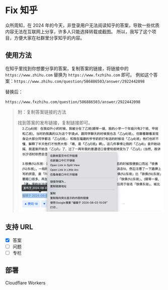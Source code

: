 # Fix 知乎

众所周知，在 2024 年的今天，非登录用户无法阅读知乎的答案，导致一些优质内容无法在互联网上分享，许多人只能选择转载或截图。
所以，我写了这个项目，方便大家在社群里分享知乎的内容。

## 使用方法

在知乎里找到你想要分享的答案，复制答案的链接，将链接中的 `https://www.zhihu.com` 替换为 `https://www.fxzhihu.com` 即可。
例如这个答案：`https://www.zhihu.com/question/586886503/answer/2922442098`

替换后：

```
https://www.fxzhihu.com/question/586886503/answer/2922442098
```

> 附：复制答案链接的方法
>
> 找到答案的发布链接，复制链接即可。
> ![复制答案链接](screenshots/image.png)

## 支持 URL

- [x] 答案
- [ ] 问题
- [ ] 专栏

## 部署

Cloudflare Workers
